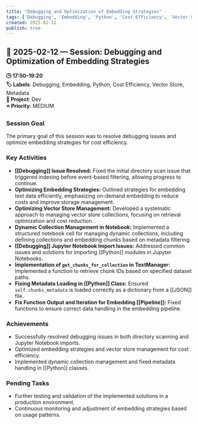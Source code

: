 ```yaml
---
title: "Debugging and Optimization of Embedding Strategies"
tags: ['Debugging', 'Embedding', 'Python', 'Cost Efficiency', 'Vector Store', 'Metadata']
created: 2025-02-12
publish: true
---
```


## 📅 2025-02-12 — Session: Debugging and Optimization of Embedding Strategies

**🕒 17:50–19:20**  
**🏷️ Labels**: Debugging, Embedding, Python, Cost Efficiency, Vector Store, Metadata  
**📂 Project**: Dev  
**⭐ Priority**: MEDIUM  


### Session Goal
The primary goal of this session was to resolve debugging issues and optimize embedding strategies for cost efficiency.

### Key Activities
- **[[Debugging]] Issue Resolved:** Fixed the initial directory scan issue that triggered indexing before event-based filtering, allowing progress to continue.
- **Optimizing Embedding Strategies:** Outlined strategies for embedding text data efficiently, emphasizing on-demand embedding to reduce costs and improve storage management.
- **Optimizing Vector Store Management:** Developed a systematic approach to managing vector store collections, focusing on retrieval optimization and cost reduction.
- **Dynamic Collection Management in Notebook:** Implemented a structured notebook cell for managing dynamic collections, including defining collections and embedding chunks based on metadata filtering.
- **[[Debugging]] Jupyter Notebook Import Issues:** Addressed common issues and solutions for importing [[Python]] modules in Jupyter Notebooks.
- **Implementation of `get_chunks_for_collection` in TextManager:** Implemented a function to retrieve chunk IDs based on specified dataset paths.
- **Fixing Metadata Loading in [[Python]] Class:** Ensured `self.chunks_metadata` is loaded correctly as a dictionary from a [[JSON]] file.
- **Fix Function Output and Iteration for Embedding [[Pipeline]]:** Fixed functions to ensure correct data handling in the embedding pipeline.

### Achievements
- Successfully resolved debugging issues in both directory scanning and Jupyter Notebook imports.
- Optimized embedding strategies and vector store management for cost efficiency.
- Implemented dynamic collection management and fixed metadata handling in [[Python]] classes.

### Pending Tasks
- Further testing and validation of the implemented solutions in a production environment.
- Continuous monitoring and adjustment of embedding strategies based on usage patterns.
